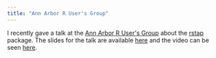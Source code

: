 ```yaml
---
title: "Ann Arbor R User's Group"
---
```


I recently gave a talk at the [Ann Arbor R User's Group](https://www.meetup.com/Ann-Arbor-R-User-Group/) about the [rstap](https://biostatistics4socialimpact.github.io/rstap/) package.
The slides for the talk are available [here](https://drive.google.com/file/d/13ZOZ9Y9hbSyxFMb2zEesTAsJ46yvGCxP/view?usp=sharing) and the video can be seen [here](https://www.periscope.tv/w/1ypKdvRdkDvJW).
